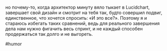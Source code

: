 но почему-то, когда архитектор минуту вяло тыкает в Lucidchart, завершает свой дизайн и смотрит на тебя так, будто совершил подвиг, единственное, что хочется спросить: «И это все?». Поэтому я и стараюсь избегать таких сравнений, ведь для реального завершения дела нам нужно фигачить весь спринт, и не каждый способен продержаться так долго и не выгореть.

#humor